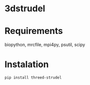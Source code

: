 # 3dstrudel
# Requirements
biopython, mrcfile, mpi4py, psutil, scipy
# Instalation
    pip install threed-strudel
